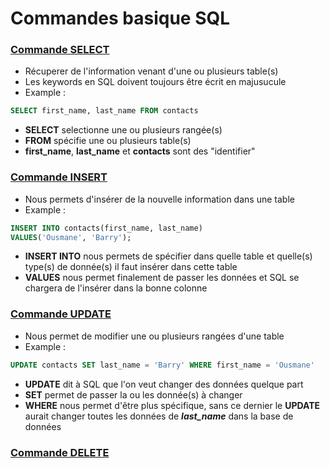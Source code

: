 # Commandes basique SQL

### <span style="text-decoration:underline">Commande SELECT</span>

- Récuperer de l'information venant d'une ou plusieurs table(s) 
- Les keywords en SQL doivent toujours être écrit en majusucule
- Example : 
```sql
SELECT first_name, last_name FROM contacts
```
- **SELECT** selectionne une ou plusieurs rangée(s) 
- **FROM** spécifie une ou plusieurs table(s) 
- **first_name**, **last_name** et **contacts** sont des "identifier"

### <span style="text-decoration:underline">Commande INSERT</span>

 - Nous permets d'insérer de la nouvelle information dans une table 
 - Example : 
```sql
INSERT INTO contacts(first_name, last_name)
VALUES('Ousmane', 'Barry');
```
- **INSERT INTO** nous permets de spécifier dans quelle table et quelle(s) type(s) de donnée(s) il faut insérer dans cette table
- **VALUES** nous permet finalement de passer les données et SQL se chargera de l'insérer dans la bonne colonne

### <span style="text-decoration:underline">Commande UPDATE</span>
- Nous permet de modifier une ou plusieurs rangées d'une table
- Example : 
```sql
UPDATE contacts SET last_name = 'Barry' WHERE first_name = 'Ousmane'
```
- **UPDATE** dit à SQL que l'on veut changer des données quelque part 
- **SET** permet de passer la ou les donnée(s) à changer
- **WHERE** nous permet d'être plus spécifique, sans ce dernier le **UPDATE** aurait changer toutes les données de ***last_name*** dans la base de données 

### <span style="text-decoration:underline">Commande DELETE</span>

